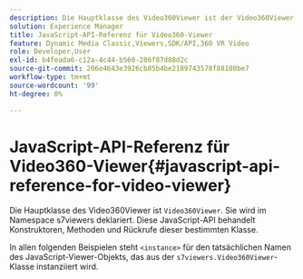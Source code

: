```yaml
---
description: Die Hauptklasse des Video360Viewer ist der Video360Viewer. Sie wird im Namespace s7viewers deklariert. Diese JavaScript-API behandelt Konstruktoren, Methoden und Rückrufe dieser bestimmten Klasse.
solution: Experience Manager
title: JavaScript-API-Referenz für Video360-Viewer
feature: Dynamic Media Classic,Viewers,SDK/API,360 VR Video
role: Developer,User
exl-id: b4feada6-c12a-4c44-b560-286f87d88d2c
source-git-commit: 206e4643e3926cb85b4be2189743578f88180be7
workflow-type: tm+mt
source-wordcount: '99'
ht-degree: 0%

---
```


# JavaScript-API-Referenz für Video360-Viewer{#javascript-api-reference-for-video-viewer}

Die Hauptklasse des Video360Viewer ist `Video360Viewer`. Sie wird im Namespace s7viewers deklariert. Diese JavaScript-API behandelt Konstruktoren, Methoden und Rückrufe dieser bestimmten Klasse.

In allen folgenden Beispielen steht `<instance>` für den tatsächlichen Namen des JavaScript-Viewer-Objekts, das aus der `s7viewers.Video360Viewer`-Klasse instanziiert wird.

